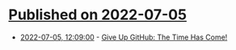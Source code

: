 # [Published on 2022-07-05](index.md)

* [2022-07-05, 12:09:00](https://soylentnews.org/article.pl?sid=22/07/03/1449204&from=rss) - [Give Up GitHub: The Time Has Come!](https://soylentnews.org/article.pl?sid=22/07/03/1449204&from=rss)
